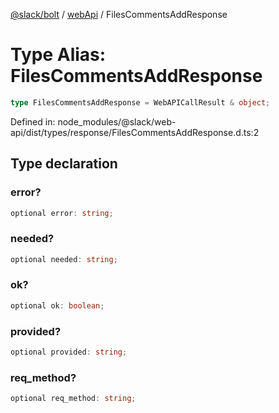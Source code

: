 [@slack/bolt](../../../../index.md) / [webApi](../index.md) / FilesCommentsAddResponse

# Type Alias: FilesCommentsAddResponse

```ts
type FilesCommentsAddResponse = WebAPICallResult & object;
```

Defined in: node\_modules/@slack/web-api/dist/types/response/FilesCommentsAddResponse.d.ts:2

## Type declaration

### error?

```ts
optional error: string;
```

### needed?

```ts
optional needed: string;
```

### ok?

```ts
optional ok: boolean;
```

### provided?

```ts
optional provided: string;
```

### req\_method?

```ts
optional req_method: string;
```

